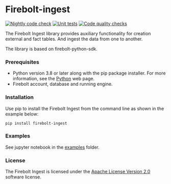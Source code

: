 # Firebolt-ingest

[![Nightly code check](https://github.com/firebolt-db/firebolt-ingest/actions/workflows/nightly.yml/badge.svg)](https://github.com/firebolt-db/firebolt-ingest/actions/workflows/nightly.yml)
[![Unit tests](https://github.com/firebolt-db/firebolt-ingest/actions/workflows/unit-tests.yml/badge.svg)](https://github.com/firebolt-db/firebolt-ingest/actions/workflows/unit-tests.yml)
[![Code quality checks](https://github.com/firebolt-db/firebolt-ingest/actions/workflows/code-check.yml/badge.svg)](https://github.com/firebolt-db/firebolt-ingest/actions/workflows/code-check.yml)

The Firebolt Ingest library provides auxiliary functionality for creation external and fact tables.
And ingest the data from one to another.

The library is based on firebolt-python-sdk.

### Prerequisites
* Python version 3.8 or later along with the pip package installer. For more information, see the [Python](https://www.python.org/downloads/) web page.
* Firebolt account, database and running engine.

### Installation
Use pip to install the Firebolt Ingest from the command line as shown in the example below:

```pip install firebolt-ingest```

### Examples
See jupyter notebook in the [examples](https://github.com/firebolt-db/firebolt-ingest/tree/main/examples) folder.

### License
The Firebolt Ingest is licensed under the [Apache License Version 2.0](https://github.com/firebolt-db/firebolt-ingest/blob/main/LICENSE) software license.
